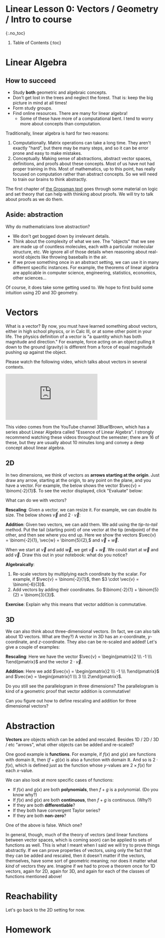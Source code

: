 <script src="https://sagecell.sagemath.org/static/embedded_sagecell.js"></script>
<script>sagecell.makeSagecell({"inputLocation": ".sage"});</script>

# Linear Lesson 0: Vectors / Geometry / Intro to course
{:.no_toc}

1. Table of Contents
{:toc}

# Linear Algebra

## How to succeed

* Study **both** geometric and algebraic concepts.
* Don't get lost in the trees and neglect the forest. That is: keep the big picture in mind at all times!
* Form study groups.
* Find online resources. There are many for linear algebra!
  * Some of these have more of a computational bent. I tend to worry more about concepts than computation.

Traditionally, linear algebra is hard for two reasons:

1. Computationally. Matrix operations can take a long time. They aren't exactly "hard", but there may be many steps, and so it can be error prone and easy to make mistakes.
2. Conceptually. Making sense of abstractions, abstract vector spaces, definitions, and proofs about these concepts. Most of us have not had proper training in this. Most of mathematics, up to this point, has really focused on computation rather than abstract concepts. So we will need to train our brains to think abstractly.

The first chapter of [the Grossman text](https://jp-g.de/Skripte/LA-GES-CS-JPG.pdf) goes through some material on logic and set theory that can help with thinking about proofs. We will try to talk about proofs as we do them.

## Aside: abstraction

Why do mathematicians love abstraction?

* We don't get bogged down by irrelevant details.
* Think about the complexity of what we see. The "objects" that we see are made up of countless molecules, each with a particular molecular structure, etc. We ignore all of those details when reasoning about real-world objects like throwing baseballs in the air.
* If we prove something once in an abstract setting, we can use it in many different specific instances. For example, the theorems of linear algebra are applicable in computer science, engineering, statistics, economics, other sciences...

Of course, it does take some getting used to. We hope to first build some intuition using 2D and 3D geometry.

# Vectors

What is a vector? By now, you must have learned something about vectors, either in high school physics, or in Calc III, or at some other point in your life. The physics definition of a vector is "a quantity which has both magnitude and direction." For example, force acting on an object pulling it down to the ground (gravity) is different from a force of equal magnitude pushing up against the object.

Please watch the following video, which talks about vectors in several contexts.

<div class="youtube-container">
  <iframe src="https://www.youtube.com/embed/fNk_zzaMoSs" title="YouTube video player" frameborder="0" allow="accelerometer; autoplay; clipboard-write; encrypted-media; gyroscope; picture-in-picture" allowfullscreen></iframe>
</div>

This video comes from the YouTube channel 3Blue1Brown, which has a series about Linear Algebra called "Essence of Linear Algebra". I strongly recommend watching these videos throughout the semester; there are 16 of these, but they are usually about 10 minutes long and convey a deep concept about linear algebra.

## 2D

In two dimensions, we think of vectors as **arrows starting at the origin**. Just draw any arrow, starting at the origin, to any point on the plane, and you have a vector. For example, the below shows the vector $\vec{v} = \binom{-2}{1}$. To see the vector displayed, click "Evaluate" below:

<div class="sage">
<script type="text/x-sage">
G = Graphics()
origin = vector([0, 0])
v = vector([-2, 1])
G += arrow(origin, v)
G.show(xmin=-5, xmax=5, ymin=-5, ymax=5)
</script>
</div>

What can do we with vectors?

**Rescaling**: Given a vector, we can resize it. For example, we can double its size. The below shows $\vec{v}$ and $2\cdot \vec{v}$:

<div class="sage">
<script type="text/x-sage">
G = Graphics()
origin = vector([0, 0])
v = vector([-2, 1])
G += arrow(origin, v, color='blue')
G += arrow(origin, 2*v,  color='orange', linestyle='dotted')
G.show(xmin=-5, xmax=5, ymin=-5, ymax=5)
</script>
</div>

**Addition**: Given two vectors, we can add them. We add using the *tip-to-tail* method. Put the tail (starting point) of one vector at the tip (endpoint) of the other, and then see where you end up. Here we show the vectors $\vec{v} = \binom{-2}{1}, \vec{w} = \binom{5}{2},$ and $\vec{v} + \vec{w}$.

<div class="sage">
<script type="text/x-sage">
G = Graphics()
origin = vector([0, 0])
v = vector([-2, 1])
w = vector([5, 2])
G += arrow(origin, v, color='blue')
G += arrow(origin, w,  color='red')
G += arrow(origin, v + w, color='green')
G += arrow(v, v + w, color='red', linestyle='dotted')
G.show(xmin=-5, xmax=5, ymin=-5, ymax=5)
</script>
</div>

When we start at $\vec{v}$ and add $\vec{w}$, we get $\vec{v} + \vec{w}$. We could start at $\vec{w}$ and add $\vec{v}$. Draw this out in your notebook: what do you notice?

**Algebraically**:

1. Re-scale vectors by multiplying each coordinate by the scalar. For example, if $\vec{v} = \binom{-2}{1}$, then $3 \cdot \vec{v} = \binom{-6}{3}$.
2. Add vectors by adding their coordinates. So $\binom{-2}{1} + \binom{5}{2} = \binom{3}{3}$.

**Exercise**: Explain why this means that vector addition is commutative.

## 3D

We can also think about three-dimensional vectors. (In fact, we can also talk about 1D vectors. What are they?) A vector in 3D has an $x$-coordinate, $y$-coordinate, and $z$-coordinate. They also can be re-scaled and added! Let's give a couple of examples:

**Rescaling**: Here we have the vector $\vec{v} = \begin{pmatrix}2 \\\ -1 \\\ 1\end{pmatrix}$ and the vector $2 \cdot \vec{v}$.

<div class="sage">
<script type="text/x-sage">
def axes(xmin=-1,xmax=1,ymin=-1,ymax=1,zmin=-1,zmax=1,**kwds):
    ex = vector((1,0,0))
    ey = vector((0,1,0))
    ez = vector((0,0,1))
    G =  line3d([xmin*ex,xmax*ex],**kwds)
    G += line3d([ymin*ey,ymax*ey],**kwds)
    G += line3d([zmin*ez,zmax*ez],**kwds)
    return G

G = axes(xmin=-5, xmax=5, ymin=-5, ymax=5, zmin=-5, zmax=5)
origin = vector([0, 0, 0])
v = vector([2, -1, 1])
G += arrow(origin, v, color='blue')
G += arrow(origin, 2*v, color='orange')
G.show()
</script>
</div>

**Addition**: Here we add $\vec{v} = \begin{pmatrix}2 \\\ -1 \\\ 1\end{pmatrix}$ and $\vec{w} = \begin{pmatrix}1 \\\ 3 \\\ 2\end{pmatrix}$.

<div class="sage">
<script type="text/x-sage">
def axes(xmin=-1,xmax=1,ymin=-1,ymax=1,zmin=-1,zmax=1,**kwds):
    ex = vector((1,0,0))
    ey = vector((0,1,0))
    ez = vector((0,0,1))
    G =  line3d([xmin*ex,xmax*ex],**kwds)
    G += line3d([ymin*ey,ymax*ey],**kwds)
    G += line3d([zmin*ez,zmax*ez],**kwds)
    return G

G = axes(xmin=-5, xmax=5, ymin=-5, ymax=5, zmin=-5, zmax=5)
origin = vector([0, 0, 0])
v = vector([2, -1, 1])
w = vector([1, 3, 2])
G += arrow(origin, v, color='blue')
G += arrow(origin, w, color='red')
G += arrow(origin, v + w, color='green')
G += arrow(v, v + w, color='red')
G += arrow(w, w + v, color='blue')
G.show()
</script>
</div>

Do you still see the parallelogram in three dimensions? The parallelogram is kind of a geometric proof that vector addition is commutative!

Can you figure out how to define rescaling and addition for three dimensional vectors?

# Abstraction

**Vectors** are objects which can be added and rescaled. Besides 1D / 2D / 3D / etc "arrows", what other objects can be added and re-scaled?

One good example is **functions**. For example, if $f(x)$ and $g(x)$ are functions with domain $\mathbb{R}$, then $(f + g)(x)$ is also a function with domain $\mathbb{R}$. And so is $2 \cdot f(x)$, which is defined just as the function whose $y$-values are $2 \times f(x)$ for each $x$-value.

We can also look at more specific cases of functions:

* If $f(x)$ and $g(x)$ are both **polynomials**, then $f + g$ is a polynomial. (Do you know why?)
* If $f(x)$ and $g(x)$ are both **continuous**, then $f + g$ is continuous. (Why?)
* If they are both **differentiable**?
* If they both have convergent Taylor series?
* If they are both **non-zero**?

One of the above is false. Which one?

In general, though, much of the theory of vectors (and linear functions between vector spaces, which is coming soon) can be applied to sets of functions as well. This is what I meant when I said we will try to prove things abstractly. If we can prove properties of vectors, using only the fact that they can be added and rescaled, then it doesn't matter if the vectors, themselves, have some sort of geometric meaning; nor does it matter what *kind* of vectors they are. Imagine if we had to prove a theorem once for 1D vectors, again for 2D, again for 3D, and again for each of the classes of functions mentioned above!

# Reachability

Let's go back to the 2D setting for now.

# Homework
